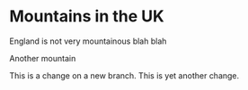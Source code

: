 # Mountains in the UK

England is not very mountainous
blah blah

Another mountain

This is a change on a new branch.
This is yet another change.
